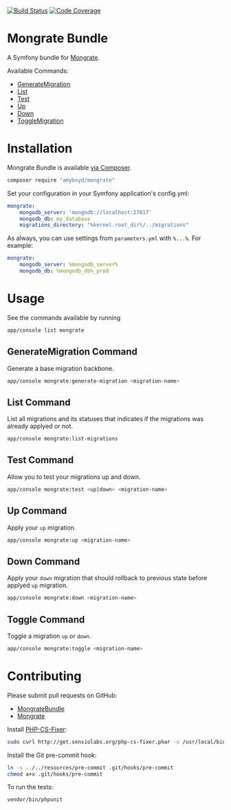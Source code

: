 [![Build Status](https://travis-ci.org/amyboyd/mongrate-bundle.svg?branch=master)](https://travis-ci.org/amyboyd/mongrate-bundle)
[![Code Coverage](https://scrutinizer-ci.com/g/amyboyd/mongrate-bundle/badges/coverage.png?b=master)](https://scrutinizer-ci.com/g/amyboyd/mongrate-bundle/?branch=master)

Mongrate Bundle
===============

A Symfony bundle for [Mongrate](https://github.com/amyboyd/mongrate).

Available Commands:

- [GenerateMigration](#generatemigration-command)
- [List](#list-command)
- [Test](#test-command)
- [Up](#up-command)
- [Down](#down-command)
- [ToggleMigration](#togglemigration-command)

Installation
============

Mongrate Bundle is available [via Composer](https://packagist.org/packages/amyboyd/mongrate-bundle).

```sh
composer require "amyboyd/mongrate"
```

Set your configuration in your Symfony application's config.yml:

```yml
mongrate:
    mongodb_server: 'mongodb://localhost:27017'
    mongodb_db: my_database
    migrations_directory: "%kernel.root_dir%/../migrations"
```

As always, you can use settings from `parameters.yml` with `%...%`. For example:

```yml
mongrate:
    mongodb_server: %mongodb_server%
    mongodb_db: %mongodb_db%_prod
```

Usage
=====

See the commands available by running

```sh
app/console list mongrate
```


## GenerateMigration Command

Generate a base migration backbone.

```sh
app/console mongrate:generate-migration <migration-name>
```

## List Command

List all migrations and its statuses that indicates if the migrations was already applyed or not.

```sh
app/console mongrate:list-migrations
```

## Test Command

Allow you to test your migrations up and down.

```sh
app/console mongrate:test <up|down> <migration-name>
```

## Up Command

Apply your `up` migration.

```sh
app/console mongrate:up <migration-name>
```

## Down Command

Apply your `down` migration that should rollback to previous state before applyed `up` migration.

```sh
app/console mongrate:down <migration-name>
```

## Toggle Command

Toggle a migration `up` or `down`.

```sh
app/console mongrate:toggle <migration-name>
```


Contributing
============

Please submit pull requests on GitHub:
* [MongrateBundle](https://github.com/amyboyd/mongrate-bundle/pulls)
* [Mongrate](https://github.com/amyboyd/mongrate/pulls)

Install [PHP-CS-Fixer](https://github.com/fabpot/PHP-CS-Fixer):

```sh
sudo curl http://get.sensiolabs.org/php-cs-fixer.phar -o /usr/local/bin/php-cs-fixer
```

Install the Git pre-commit hook:

```sh
ln -s ../../resources/pre-commit .git/hooks/pre-commit
chmod a+x .git/hooks/pre-commit
```

To run the tests:

```sh
vendor/bin/phpunit
```
